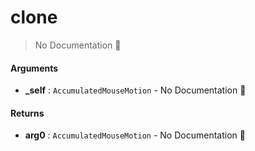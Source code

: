 # clone

> No Documentation 🚧

#### Arguments

- **\_self** : `AccumulatedMouseMotion` \- No Documentation 🚧

#### Returns

- **arg0** : `AccumulatedMouseMotion` \- No Documentation 🚧